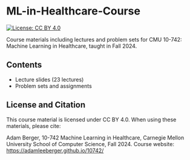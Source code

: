 # ML-in-Healthcare-Course

[![License: CC BY 4.0](https://img.shields.io/badge/License-CC%20BY%204.0-lightgrey.svg)](https://creativecommons.org/licenses/by/4.0/)

Course materials including lectures and problem sets for CMU 10-742: Machine Learning in Healthcare, taught in Fall 2024.

## Contents
- Lecture slides (23 lectures)
- Problem sets and assignments 

## License and Citation
This course material is licensed under CC BY 4.0. When using these materials, please cite:

Adam Berger, 10-742 Machine Learning in Healthcare, Carnegie Mellon University School of Computer Science, Fall 2024.
Course website: https://adamleeberger.github.io/10742/
